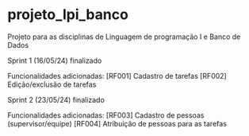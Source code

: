 # projeto_lpi_banco
Projeto para as disciplinas de Linguagem de programação I e Banco de Dados

Sprint 1 (16/05/24) finalizado

Funcionalidades adicionadas:
[RF001] Cadastro de tarefas
[RF002] Edição/exclusão de tarefas

Sprint 2 (23/05/24) finalizado

Funcionalidades adicionadas:
[RF003] Cadastro de pessoas (supervisor/equipe)
[RF004] Atribuição de pessoas para as tarefas
